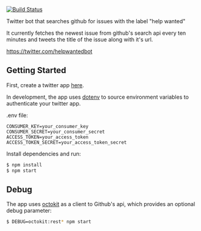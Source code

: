 [![Build Status](https://travis-ci.org/djm158/help-wanted-bot.svg?branch=master)](https://travis-ci.org/djm158/help-wanted-bot)

Twitter bot that searches github for issues with the label "help wanted"

It currently fetches the newest issue from github's search api every ten minutes and tweets the title of the issue along with it's url. 

https://twitter.com/helpwantedbot

## Getting Started

First, create a twitter app [here](https://apps.twitter.com/).

In development, the app uses [dotenv](https://github.com/motdotla/dotenv) to source environment variables to authenticate your twitter app. 

.env file:

```
CONSUMER_KEY=your_consumer_key
CONSUMER_SECRET=your_consumer_secret
ACCESS_TOKEN=your_access_token
ACCESS_TOKEN_SECRET=your_access_token_secret
```

Install dependencies and run:

```sh
$ npm install
$ npm start
```

## Debug

The app uses [octokit](https://github.com/octokit/rest.js) as a client to Github's api, which provides an optional debug parameter:

```sh
$ DEBUG=octokit:rest* npm start
```